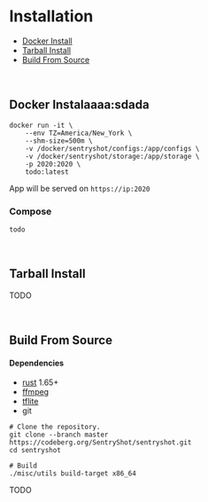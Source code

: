 # Installation

- [Docker Install](#docker-install)
- [Tarball Install](#tarball-install)
- [Build From Source](#build-from-source)

<br>

## Docker Instalaaaa:sdada

```
docker run -it \
	--env TZ=America/New_York \
	--shm-size=500m \
	-v /docker/sentryshot/configs:/app/configs \
	-v /docker/sentryshot/storage:/app/storage \
	-p 2020:2020 \
	todo:latest
```

App will be served on `https://ip:2020`

### Compose

```
todo
```

<br>


## Tarball Install

TODO

<br>

## Build From Source

#### Dependencies

- [rust](https://www.rust-lang.org/tools/install) 1.65+
- [ffmpeg](https://ffmpeg.org/download.html) 
- [tflite](https://www.tensorflow.org/lite/guide/build_cmake#build_tensorflow_lite_c_library)
- git


```
# Clone the repository.
git clone --branch master https://codeberg.org/SentryShot/sentryshot.git
cd sentryshot

# Build 
./misc/utils build-target x86_64
```

TODO